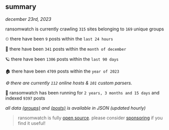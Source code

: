 
## summary
_december 23rd, 2023_

ransomwatch is currently crawling `315` sites belonging to `169` unique groups

⏲ there have been `9` posts within the `last 24 hours`

🦈 there have been `341` posts within the `month of december`

🪐 there have been `1306` posts within the `last 90 days`

🏚 there have been `4709` posts within the `year of 2023`

_⚙️ there are currently `112` online hosts & `101` custom parsers._

🦕 ransomwatch has been running for `2 years, 3 months and 15 days` and indexed `9397` posts

_all data  [(groups)](http://ransomwhat.telemetry.ltd/groups) and [(posts)](http://ransomwhat.telemetry.ltd/posts) is available in JSON (updated hourly)_

> ransomwatch is fully [open source](https://github.com/joshhighet/ransomwatch#ransomwatch--). please consider [sponsoring](https://github.com/sponsors/joshhighet) if you find it useful!
